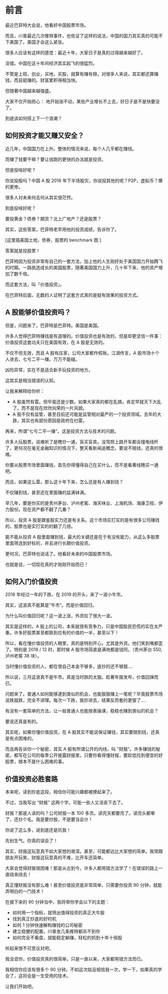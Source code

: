 # 前言

最近巴菲特大会说，他看好中国股票市场。

而且，川普最近几次推特事件，也佐证了这样的说法，中国的国力其实真的可能不下美国了。美国才会这么紧张。

很多人应该有这样的感觉：最近十年，大家日子是真的过得越来越好了。

没错。中国在这十年间经济其实起飞的很猛烈。

不管是上班，创业，买地，买股，就算有赚有赔，对很多人来说，其实都还算赚钱，而且挺赚的。财富累积得相当快。

但随著中国越来越强盛。

大家不仅开始担心： 地开始涨不动，某些产业增长不上去，好日子是不是快要没了。

到底该如何搭上下一个浪潮？

## 如何投资才能又赚又安全？

近几年，中国国力在上升。整体的情况来说，每个人几乎都在赚钱。

而赚了钱要干嘛？要让钱跑的更快的办法就是投资。

但是投啥好呢？

你说投股吗？中国 A 股 2018 年下半场股灾，你说投其他的呢？P2P，虚拟币？爆的更惨。

很多人对未来何去何从其实很茫然。

到底投啥好呢？

要投黄金？债券？期货？北上广地产？还是股票？

其实，这些答案，巴菲特老早用他的投资成绩，告诉你了。

[这里插美国土地，债券，股票的 benchmark 图 ]

答案就是投股票！

巴菲特因为投资非常有自己的一套方法，加上他的人生刚好处于美国国力开始腾飞的时期。一路挑选成长的美国股票，随著美国国力上升，几十年下来，他的资产增加了数千倍。

而这套方法，叫「价值投资」。

在巴菲特后面，无数的人证明了这套方式真的是挺有效果的投资方式。

## A 股能够价值投资吗？

但是，问题来了。巴菲特是巴菲特。美国是美国。

许多人觉得巴菲特赚钱是有道理的。价值投资也是有效的，但是却更坚信一件事：价值投资这套功夫只在美国有效，在 A 股是无效的。

不仅不但无效，而且 A 股有庄家，公司大家都作假账。江湖传言，A 股市场十个人进去，七亏二平一赚。万万不能碰。

凶险异常，实在不是适合新手玩投资的地方。

这其实是相当错误的认知。

让我来解释给你听：

- A 股虽然有雷。但毕竟还是少数。如果大家真的都在乱搞，肯定早就天下大乱了。而不是现在欣欣向荣的一片风貌。
- A 股不仅有监管，甚至目前还可能是监管相对最严的一个投资领域。去年的大跌，其实也有部份原因是政府在扫雷。

再来，所谓"七亏二平一赚"。这是投资方法与技术的问题。

许多人玩股票，说难听了是瞎炒一通，盲买盲卖。没驾照上路开车都会撞电线杆了，更何况在毫无金融知识的情况下，整天看新闻追概念，要说不赔钱，还真的很难。

你要从股票市场里面赚钱，首先你得懂得自己在买什么，而不是看著线瞎买一通吧。

而且，如果这么雷。那么这十年下来，怎么还是有人赚到钱？

不仅赚到钱，甚至还在里面赚的盆满钵满。

早几年，要是你买的是贵州茅台、泸州老窖、海天味业、上海机场、海康卫视、伊力股份。现在资产都不翻了几番？

所以，投资 A 股是跟鉴股实力还是有关系。这个市场实打实的是有很多公司赚钱的。股票也是实打实的的翻了几倍。

能不能从投资 A 股里面赚到钱，最大的关键还是在于有没有能力，从这么多股票里面筛选到好标的，并且进行长期价值投资。

更何况，巴菲特也说话了。他看好未来的中国股票市场。

也就是说，一切现在真的才刚刚开始而已！

## 如何入门价值投资

2018 年经过一年的下跌，在 2019 的开头，来了一波小牛市。

其实，这波真不能算是”牛市”。而是价值回归。

为什么叫价值回归呢？这一波上涨，外资拉了很大一波。

其实是这样的，A 股上的公司，本来就很有竞争力，只是中国股民恐慌的实在太严重。许多好股票甚至都跌到应有的价值的一半，甚至以下！

所以，看在懂价值投资的人眼里，真的是特别开心。尤其是外资。他们笑到嘴都歪了。特别是 2018 / 12 时，那时候 A 股市场简直是满地都是钱阿。（贵州茅台 550, 泸州老窖 38 块）。

当时懂价值投资的人，都在恨自己本金不够多，底抄的还不够狠….

所以说，三月这波真不是牛市。真是当时跌的太狠。趁著年报发布，价值回弹而已。

问题来了。普通人如何能够逮到类似的机会，也能狠狠赚上一笔呢？毕竟股票市场说跌就跌，完全不讲理。每次一下跌，我抄进去，结果反而套的更狠了….

有没有一套简单的方法，让一般普通人也能按表操课，稳稳也赚到类似的机会？

要说还真是有的。

其实呢，如果你懂价值投资，在 A 股其实不能说保证赚钱，其实要赔到钱，还真是有点困难的。

而且再告诉你一个秘密，其实 A 股有所谓公开的内线，叫 “财报”。许多赚钱的秘密，都写在公司的每季公开披露财报里。只要你看得懂财报，要趁低捡到便宜的好股票，根本不是什么困难的事。

## 价值投资必胜套路

本来呢，读到抄底这段，相信你可能兴趣都被撩起来了。

不过，当我写出 “财报” 这两个字。可能一些人又沮丧下去了。

财报？那是人读的吗？公司财报一本 100 多页。读完天都要亮了。读完头都晕了，还炒个毛。我是要炒股，不是要当会计！

你说了这么多，说到底还是坑我！

先别生气。你真的误会了！

其实，财报这玩意真不如大家想的艰深。甚至，可能都远比大家想的简单。我常跟朋友开玩笑，财报这玩意真的不难，比开车还简单。

大家会觉得财报很困难！那是从古到今，许多人都用错方法学了！在错误的路上一直绕来绕去！

真正懂财报没有那么难！甚至价值投资是非常简单，只需要你投资 90 分钟，就能弄明白的一门技术！

在接下来的 90 分钟当中，我将带你学会以下的主题：

* 如何用一个指标，就筛出值得投资的真正大牛股
* 找到真正抄底的好时机
* 如何 1 分钟快速解构赚钱的公司秘密
* 建立稳健的配置，川普发几条推特都杀不到你
* 如何完全不看盘，就能稳定躺赚，轻松的抓到十年十倍股

听起来很不可思议对吧。

我没诓你，价值投资真的很简单。只是一直以来，大家都用错方法而已。

我相信你应该有很多个 90 分钟。不如这次姑且相信我一次，学一下，如果真的学会了，这将会是一生受用的技术。

让我们开始吧。
